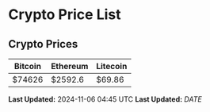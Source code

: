 # Crypto Price List

## Crypto Prices
| Bitcoin | Ethereum | Litecoin |
| ------- | -------- | -------- |
| $74626 | $2592.6 | $69.86 |
**Last Updated:** 2024-11-06 04:45 UTC
**Last Updated:** $DATE$
